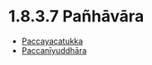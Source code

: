# 1.8.3.7 Pañhāvāra

* [Paccayacatukka](1.8.3.7/Paccayacatukka.md)
* [Paccanīyuddhāra](1.8.3.7/Paccaniyuddhara.md)
